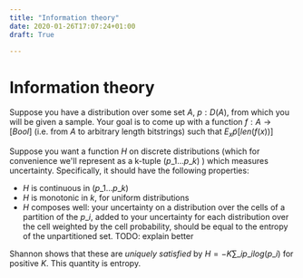 ```yaml
---
title: "Information theory"
date: 2020-01-26T17:07:24+01:00
draft: True

---
```


<script type="text/javascript" async
  src="https://cdn.mathjax.org/mathjax/latest/MathJax.js?config=TeX-AMS-MML_HTMLorMML">
  MathJax.Hub.Config({
  tex2jax: {
    inlineMath: [['$','$'], ['\\(','\\)']],
    displayMath: [['$$','$$']],
    processEscapes: true,
    processEnvironments: true,
    skipTags: ['script', 'noscript', 'style', 'textarea', 'pre'],
    TeX: { equationNumbers: { autoNumber: "AMS" },
         extensions: ["AMSmath.js", "AMSsymbols.js"] }
  }
  });
  MathJax.Hub.Queue(function() {
    // Fix <code> tags after MathJax finishes running. This is a
    // hack to overcome a shortcoming of Markdown. Discussion at
    // https://github.com/mojombo/jekyll/issues/199
    var all = MathJax.Hub.getAllJax(), i;
    for(i = 0; i < all.length; i += 1) {
        all[i].SourceElement().parentNode.className += ' has-jax';
    }
  });

  MathJax.Hub.Config({
  // Autonumbering by mathjax
  TeX: { equationNumbers: { autoNumber: "AMS" } }
  });

</script>


$\newcommand{\R}{\mathbb{R}}$
$\newcommand{\C}{\mathbb{C}}$
$\newcommand{\N}{\mathbb{N}}$
$\newcommand{\Z}{\mathbb{Z}}$

# Information theory

Suppose you have a distribution over some set $A$, $p : D(A)$, from which you will be given a sample. Your goal is to come up with a function $f : A \to [Bool]$ (i.e. from $A$ to arbitrary length bitstrings) such that $E_x\tilde p[len(f(x))]$

Suppose you want a function $H$ on discrete distributions (which for convenience we'll represent as a k-tuple $(p\_1\ldots p\_k)$ ) which measures uncertainty. Specifically, it should have the following properties:

- $H$ is continuous in $(p\_1\ldots p\_k)$
- $H$ is monotonic in $k$, for uniform distributions
- $H$ composes well: your uncertainty on a distribution over the cells of a partition of the $p\_i$, added to your uncertainty for each distribution over the cell weighted by the cell probability, should be equal to the entropy of the unpartitioned set. TODO: explain better

Shannon shows that these are *uniquely satisfied* by $H = -K \sum\_ip\_ilog(p\_i)$ for positive $K$. This quantity is entropy.
